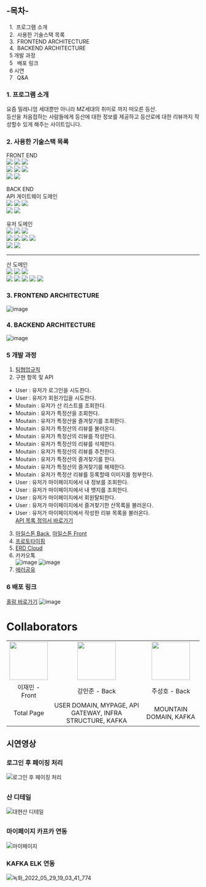 
## -목차-
&nbsp;&nbsp;1.  프로그램 소개
<br>
&nbsp;&nbsp;2.  사용한 기술스택 목록
<br>
&nbsp;&nbsp;3.  FRONTEND ARCHITECTURE
<br>
&nbsp;&nbsp;4.  BACKEND ARCHITECTURE
<br>
&nbsp;&nbsp;5   개발 과정
<br>
&nbsp;&nbsp;5   배포 링크
<br>
&nbsp;&nbsp;6   시연
<br>
&nbsp;&nbsp;7   Q&A
<br>
### 1. 프로그램 소개
요즘 밀레니엄 세대뿐만 아니라 MZ세대의 취미로 까지 떠오른 등산.<br/>
등산을 처음접하는 사람들에게 등산에 대한 정보를 제공하고 등산로에 대한 리뷰까지 작성할수 있게 해주는 사이트입니다.

### 2. 사용한 기술스택 목록
FRONT END<br/>
<img src="https://img.shields.io/badge/Vue.js-007396?style=for-the-badge&logo=vuedotjs&logoColor=white">
<img src="https://img.shields.io/badge/TypeScript-4479A1?style=for-the-badge&logo=TypeScript&logoColor=white">
<img src="https://img.shields.io/badge/Chart.js-6DB33F?style=for-the-badge&logo=Chart.js&logoColor=white">
<br/>
<img src="https://img.shields.io/badge/Axios-007396?style=for-the-badge&logo=Axios&logoColor=white">
<img src="https://img.shields.io/badge/Quasar-6DB33F?style=for-the-badge&logo=Quasar&logoColor=white">
<img src="https://img.shields.io/badge/Pinia-231F20?style=for-the-badge&logo=Pinia&logoColor=white">  
<img src="https://img.shields.io/badge/AWS-007396?style=for-the-badge&logo=amazonaws&logoColor=white">
<img src="https://img.shields.io/badge/Git-4479A1?style=for-the-badge&logo=Git&logoColor=white">

BACK END<br/>
API 게이트웨이 도메인  
<img src="https://img.shields.io/badge/java-007396?style=for-the-badge&logo=Java&logoColor=white">
<img src="https://img.shields.io/badge/Spring Boot-6DB33F?style=for-the-badge&logo=Spring Boot&logoColor=white">
<img src="https://img.shields.io/badge/Spring Cloud GateWay-6DB33F?style=for-the-badge&logo=Spring Cloud GateWay&logoColor=white">  
<img src="https://img.shields.io/badge/AWS-007396?style=for-the-badge&logo=amazonaws&logoColor=white">
<img src="https://img.shields.io/badge/Git-4479A1?style=for-the-badge&logo=Git&logoColor=white">

유저 도메인<br/>
<img src="https://img.shields.io/badge/java-007396?style=for-the-badge&logo=Java&logoColor=white">
<img src="https://img.shields.io/badge/Spring Boot-6DB33F?style=for-the-badge&logo=Spring Boot&logoColor=white">
<img src="https://img.shields.io/badge/Apache Kafka-231F20?style=for-the-badge&logo=Apache Kafka&logoColor=white">  
<img src="https://img.shields.io/badge/MySQL-007396?style=for-the-badge&logo=MySQL&logoColor=white">
<img src="https://img.shields.io/badge/Spring Web Flux-6DB33F?style=for-the-badge&logo=Spring Web Flux&logoColor=white">
<img src="https://img.shields.io/badge/R2DBC-231F20?style=for-the-badge&logo=R2DBC&logoColor=white">
<img src="https://img.shields.io/badge/JWT-231F20?style=for-the-badge&logo=JWT&logoColor=white">  
<img src="https://img.shields.io/badge/AWS-007396?style=for-the-badge&logo=amazonaws&logoColor=white">
<img src="https://img.shields.io/badge/Git-4479A1?style=for-the-badge&logo=Git&logoColor=white">
****
산 도메인  <br/>
<img src="https://img.shields.io/badge/java-007396?style=for-the-badge&logo=Java&logoColor=white">
<img src="https://img.shields.io/badge/Spring Boot-6DB33F?style=for-the-badge&logo=Spring Boot&logoColor=white">
<img src="https://img.shields.io/badge/Apache Kafka-231F20?style=for-the-badge&logo=Apache Kafka&logoColor=white">  
<img src="https://img.shields.io/badge/MySQL-007396?style=for-the-badge&logo=MySQL&logoColor=white">
<img src="https://img.shields.io/badge/Spring Web Flux-6DB33F?style=for-the-badge&logo=Spring Web Flux&logoColor=white">
<img src="https://img.shields.io/badge/R2DBC-231F20?style=for-the-badge&logo=R2DBC&logoColor=white">
<img src="https://img.shields.io/badge/AWS-007396?style=for-the-badge&logo=amazonaws&logoColor=white">
<img src="https://img.shields.io/badge/Git-4479A1?style=for-the-badge&logo=Git&logoColor=white">

### 3. FRONTEND ARCHITECTURE
![image](https://user-images.githubusercontent.com/31757314/169457228-d5216ea7-0dc3-4820-99b6-d17e517c1472.png)

### 4. BACKEND ARCHITECTURE
![image](https://user-images.githubusercontent.com/31757314/170862839-5208566d-a14c-4aa2-8355-5b47dd6320da.png)


### 5 개발 과정
1. [팀협업규칙](https://github.com/hola-mountain/back/wiki/%ED%8C%80-%ED%98%91%EC%97%85-%EA%B7%9C%EC%B9%99)<br/>
2. 구현 항목 및 API
- User    : 유저가 로그인을 시도한다.
- User    : 유저가 회원가입을 시도한다.
- Moutain : 유저가 산 리스트를 조회한다.
- Moutain : 유저가 특정산을 조회한다.
- Moutain : 유저가 특정산을 즐겨찾기를 조회한다.
- Moutain : 유저가 특정산의 리뷰를 불러온다.
- Moutain : 유저가 특정산의 리뷰를 작성한다.
- Moutain : 유저가 특정산의 리뷰를 삭제한다.
- Moutain : 유저가 특정산의 리뷰를 추천한다.
- Moutain : 유저가 특정산의 즐겨찾기를 한다.
- Moutain : 유저가 특정산의 즐겨찾기를 해제한다.
- Moutain : 유저가 특정산 리뷰를 등록할때 이미지를 첨부한다.
- User    : 유저가 마이페이지에서 내 정보를 조회한다.
- User    : 유저가 마이페이지에서 내 뱃지를 조회한다.
- User    : 유저가 마이페이지에서 회원탈퇴한다.
- User    : 유저가 마이페이지에서 즐겨찾기한 산목록을 불러온다.
- User    : 유저가 마이페이지에서 작성한 리뷰 목록을 불러온다.<br/>
[API 목록 정의서 바로가기](https://www.notion.so/Holam-41cd098b37c0496f86d296960f333df3)
3. [마일스톤 Back](https://github.com/hola-mountain/back/milestones), [마일스톤 Front](https://github.com/hola-mountain/front/milestones)<br/>
4. [프로토타이핑](https://ovenapp.io/view/mVyNHivUTx5M0n7dOR2q59s3rk5NFNAu/)<br/>
5. [ERD Cloud](https://www.erdcloud.com/d/E9duAnHgfLZhhrRFd)
6. 카카오톡<br/>
![image](https://user-images.githubusercontent.com/31757314/169469223-6f2a80fb-3f1b-49df-b224-fa5b9da4b4ea.png)
![image](https://user-images.githubusercontent.com/31757314/169469285-6d6410e7-e605-459a-96fd-d6bcb90992df.png)
7. [에러공유](https://github.com/hola-mountain/back/wiki/%EC%97%90%EB%9F%AC-%EA%B3%B5%EC%9C%A0)<br/>

### 6 배포 링크
[홀람 바로가기](http://holam-front-s3.s3-website.ap-northeast-2.amazonaws.com)
![image](https://user-images.githubusercontent.com/31757314/169456865-1aeb500d-b093-42ac-ba1a-3cc1c513c149.png)

# Collaborators
<table>
    <tr>
        <td align="center">
            <a href="https://github.com/LeeJams"><img  width="100px" src="https://avatars.githubusercontent.com/u/89899636?v=4" /></a>
        </td>
        <td align="center">
            <a href="https://github.com/diqksrk"><img  width="100px" src="https://avatars.githubusercontent.com/u/31757314?v=4" /></a>
        </td>
        <td align="center">
            <a href="https://github.com/seonghoJoo"><img  width="100px" src="https://avatars.githubusercontent.com/u/32606456?v=4" /></a>
        </td>
    </tr>
    <tr>
        <td align="center">이재민 - Front</td>
        <td align="center">강민준 - Back</td>
        <td align="center">주성호 - Back</td>
  </tr>
    <tr>
        <td align="center">Total Page</td>
        <td align="center">USER DOMAIN, MYPAGE, API GATEWAY, INFRA STRUCTURE, KAFKA</td>
        <td align="center">MOUNTAIN DOMAIN, KAFKA</td>
    </tr>
</table>

## 시연영상

### 로그인 후 페이징 처리
![로그인 후 페이징 처리](https://user-images.githubusercontent.com/32606456/169555344-71a9d54b-381d-423a-a0a2-fc1637eab5bc.gif)


##
### 산 디테일
![대현산 디테일](https://user-images.githubusercontent.com/32606456/169557234-bcee3c14-da9e-4f67-baba-d8911fde3f0e.gif)


##
### 마이페이지 카프카 연동
<!-- ![마이페이지](https://user-images.githubusercontent.com/32606456/169554383-175484e0-cc85-4378-8da9-a7c0f3c65c9c.gif) -->
![마이페이지](https://user-images.githubusercontent.com/31757314/170856949-ef7901f7-d1e5-4911-b831-ea1d2aa6df3e.gif)

### KAFKA ELK 연동
![녹화_2022_05_29_19_03_41_774](https://user-images.githubusercontent.com/31757314/170862697-129ae6e0-97e5-43a6-bbf5-c3642e7b935b.gif)


